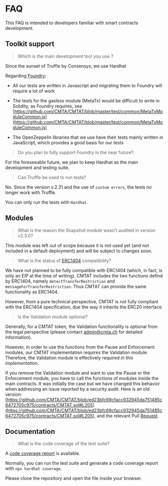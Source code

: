 # FAQ

This FAQ is intended to developers familiar with smart contracts
development.

## Toolkit support

> Which is the main development tool you use ?

Since the sunset of Truffle by Consensys, we use Hardhat

Regarding [Foundry](https://book.getfoundry.sh/):

- All our tests are written in Javascript and migrating them to Foundry will require a lot of work
- The tests for the gasless module (MetaTx) would be difficult to write
  in Solidity, as Foundry requires, see [https://github.com/CMTA/CMTAT/blob/master/test/common/MetaTxModuleCommon.js](https://github.com/CMTA/CMTAT/blob/master/test/common/MetaTxModuleCommon.js)

-  The OpenZeppelin libraries that we use have their tests mainly written in JavaScript, which provides a good basis for our tests


>  Do you plan to fully support Foundry in the near future? 

For the foreseeable future, we plan to keep Hardhat  as the main
development and testing suite.


>  Can Truffle be used to run tests?

No. Since the version v.2.31 and the use of `custom errors`, the tests no longer work with Truffle.

You can only run the tests with `Hardhat`.


## Modules

> What is the reason the Snapshot module wasn't audited in version v2.3.0?

This module was left out of scope because it is not used yet (and not included in a default deployment) and will be subject to changes soon. 

> What is the status of [ERC1404](https://erc1404) compatibility?

We have not planned to be fully compatible with ERC1404 (which, in fact, is only an EIP at the time of writing). 
CMTAT includes the two functions defind by ERC1404, namely `detectTransferRestriction` and `messageForTransferRestriction`.
Thus CMTAT can provide the same functionality as ERC1404.

However, from a pure technical perspective, CMTAT is not fully compliant
with the ERC1404 specification, due the way it inherits the ERC20
interface. 


> Is the Validation module optional? 

Generally, for a CMTAT token, the Validation functionality is optional
from the legal perspective (please contact admin@cmta.ch for detailed
information).

However, in order to use the functions from the Pause and Enforcement modules, our CMTAT implementation requires the Validation module. Therefore, the Validation module is effectively required *in this implementation*. 

If you remove the Validation module and want to use the Pause or the
Enforcement module, you have to call the functions of modules inside the main contracts. It was initially the case but we have changed this behavior when addressing an issue reported by a security audit.
Here is an old version:
[https://github.com/CMTA/CMTAT/blob/ed23bfc69cfacc932945da751485c6472705c975/contracts/CMTAT.sol#L205](https://github.com/CMTA/CMTAT/blob/ed23bfc69cfacc932945da751485c6472705c975/contracts/CMTAT.sol#L205), and the relevant Pull [Request](https://github.com/CMTA/CMTAT/pull/153).


## Documentation

> What is the code coverage of the test suite?

A [code coverage report](https://github.com/CMTA/CMTAT/blob/master/doc/general/test/coverage/index.html) is available.

Normally, you can run the test suite and generate a code coverage report with `npx hardhat coverage`.

Please clone the repository and open the file inside your browser.
